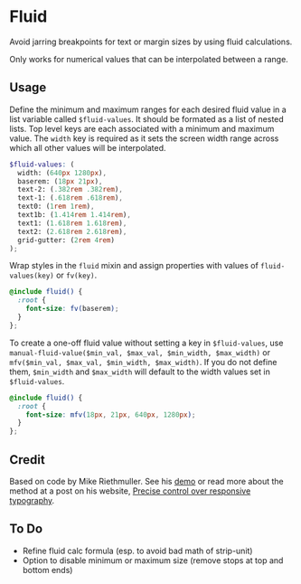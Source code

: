 # Fluid

Avoid jarring breakpoints for text or margin sizes by using fluid calculations.

Only works for numerical values that can be interpolated between a range.

## Usage
Define the minimum and maximum ranges for each desired fluid value in a list variable called `$fluid-values`. It should be formated as a list of nested lists. Top level keys are each associated with a minimum and maximum value. The `width` key is required as it sets the screen width range across which all other values will be interpolated.

```scss
$fluid-values: (
  width: (640px 1280px),
  baserem: (18px 21px),
  text-2: (.382rem .382rem),
  text-1: (.618rem .618rem),
  text0: (1rem 1rem),
  text1b: (1.414rem 1.414rem),
  text1: (1.618rem 1.618rem),
  text2: (2.618rem 2.618rem),
  grid-gutter: (2rem 4rem)
);
```

Wrap styles in the `fluid` mixin and assign properties with values of `fluid-values(key)` or `fv(key)`.

```scss
@include fluid() {
  :root {
    font-size: fv(baserem);
  }
};
```

To create a one-off fluid value without setting a key in `$fluid-values`, use `manual-fluid-value($min_val, $max_val, $min_width, $max_width)` or `mfv($min_val, $max_val, $min_width, $max_width)`. If you do not define them, `$min_width` and `$max_width` will default to the width values set in `$fluid-values`.

```scss
@include fluid() {
  :root {
    font-size: mfv(18px, 21px, 640px, 1280px);
  }
};
```

## Credit

Based on code by Mike Riethmuller. See his [demo](http://codepen.io/MadeByMike/pen/YPJJYv?editors=110) or read more about the method at a post on his website, [Precise control over responsive typography](https://madebymike.com.au/writing/precise-control-responsive-typography/).

## To Do

* Refine fluid calc formula (esp. to avoid bad math of strip-unit)
* Option to disable minimum or maximum size (remove stops at top and bottom ends)
